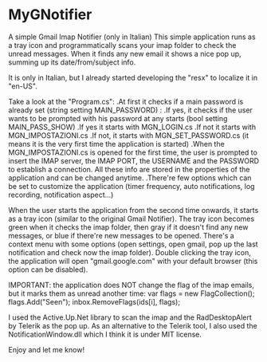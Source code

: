 MyGNotifier
===========

A simple Gmail Imap Notifier (only in Italian)
This simple application runs as a tray icon and programmatically scans your imap folder to check the unread messages.
When it finds any new email it shows a nice pop up, summing up its date/from/subject info.

It is only in Italian, but I already started developing the "resx" to localize it in "en-US".

Take a look at the "Program.cs":
.At first it checks if a main password is already set (string setting MAIN_PASSWORD) :
    .If yes, it checks if the user wants to be prompted with his password at any starts (bool setting MAIN_PASS_SHOW)
        .If yes it starts with MGN_LOGIN.cs
        .If not it starts with MGN_IMPOSTAZIONI.cs
    .If not, it starts with MGN_SET_PASSWORD.cs (it means it is the very first time the application is started)
.When the MGN_IMPOSTAZIONI.cs is opened for the first time, the user is prompted to insert the IMAP server, the IMAP PORT, the USERNAME and the PASSWORD to establish a connection. All these info are stored in the properties of the application and can be changed anytime.
.There're few options which can be set to customize the application (timer frequency, auto notifications, log recording, notification aspect...)

When the user starts the application from the second time onwards, it starts as a tray icon (similar to the original Gmail Notifier). The tray icon becomes green when it checks the imap folder, then gray if it doesn't find any new messages, or blue if there're new messages to be opened. There's a context menu with some options (open settings, open gmail, pop up the last notification and check now the imap folder).
Double clicking the tray icon, the application will open "gmail.google.com" with your default browser (this option can be disabled).

IMPORTANT: the application does NOT change the flag of the imap emails, but it marks them as unread another time:
              var flags = new FlagCollection();
              flags.Add("Seen");
              inbox.RemoveFlags(ids[i], flags);
              

I used the Active.Up.Net library to scan the imap and the RadDesktopAlert by Telerik as the pop up. As an alternative to the Telerik tool, I also used the NotificationWindow.dll which I think it is under MIT license.

Enjoy and let me know!
